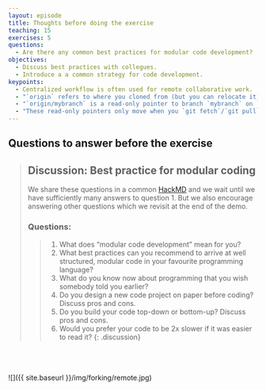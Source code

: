```yaml
---
layout: episode
title: Thoughts before doing the exercise
teaching: 15
exercises: 5
questions:
  - Are there any common best practices for modular code development?
objectives:
  - Discuss best practices with collegues.
  - Introduce a a common strategy for code development.
keypoints:
  - Centralized workflow is often used for remote collaborative work.
  - "`origin` refers to where you cloned from (but you can relocate it)."
  - "`origin/mybranch` is a read-only pointer to branch `mybranch` on `origin`."
  - "These read-only pointers only move when you `git fetch`/`git pull` or `git push`."
---
```



## Questions to answer **before** the exercise



> ## Discussion: Best practice for modular coding
>
> We share these questions in a common [HackMD](https://hackmd.io/GjKgLZ5jRYGPAbuPkCfGtw) and we wait until we have sufficiently many answers to question 1. But we also encourage answering other questions which we revisit at the end of the demo.
> ### Questions:
> > 1. What does “modular code development” mean for you?
> > 2. What best practices can you recommend to arrive at well structured, modular code in your favourite programming language?
> > 3. What do you know now about programming that you wish somebody told you earlier?
> > 4. Do you design a new code project on paper before coding? Discuss pros and cons.
> > 5. Do you build your code top-down or bottom-up? Discuss pros and cons.
> > 6. Would you prefer your code to be 2x slower if it was easier to read it?
{: .discussion}



<br>
<br>
<br>
![]({{ site.baseurl }}/img/forking/remote.jpg)
